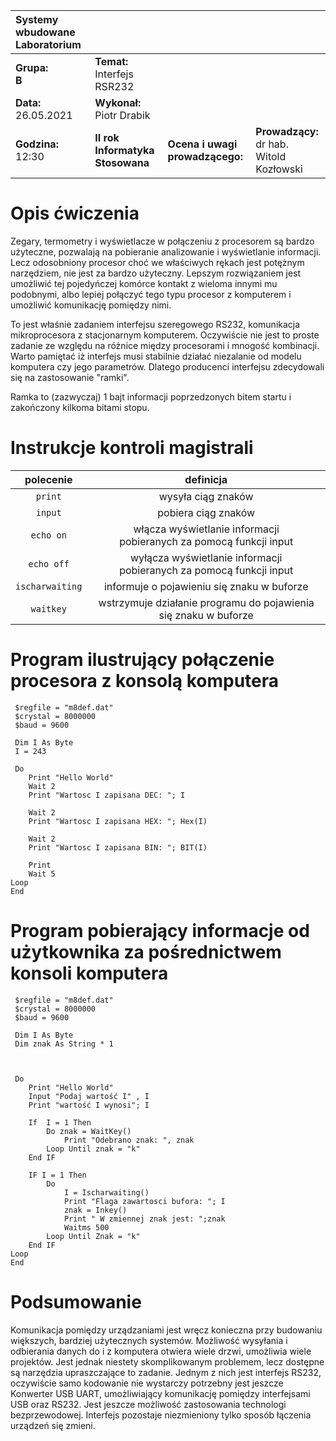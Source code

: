|Systemy wbudowane Laboratorium | | | |
| :---                          | :--- | --- | --- | 
|**Grupa:**<br> **B**            | **Temat:** <br> Interfejs RSR232   | | |
|**Data:**<br> 26.05.2021       | **Wykonał:** <br> Piotr Drabik        | | |
|**Godzina:**<br> 12:30        | **II rok Informatyka Stosowana**      | **Ocena i uwagi prowadzącego:**   | **Prowadzący:**<br> dr hab. Witold Kozłowski|

# Opis ćwiczenia 

Zegary, termometry i wyświetlacze w połączeniu z procesorem są bardzo użyteczne, pozwalają na pobieranie analizowanie i wyświetlanie informacji. Lecz odosobniony procesor choć we właściwych rękach jest potężnym narzędziem, nie jest za bardzo użyteczny. Lepszym rozwiązaniem jest umożliwić tej pojedyńczej komórce kontakt z wieloma innymi mu podobnymi, albo lepiej połączyć tego typu procesor z komputerem i umożliwić komunikację pomiędzy nimi. 


To jest właśnie zadaniem  interfejsu szeregowego RS232, komunikacja mikroprocesora z stacjonarnym komputerem. Oczywiście nie jest to proste zadanie ze względu na różnice między procesorami i mnogość kombinacji. Warto pamiętać iż interfejs musi stabilnie działać niezalanie od modelu komputera czy jego parametrów. Dlatego producenci interfejsu zdecydowali się na zastosowanie "ramki".

Ramka to (zazwyczaj) 1 bajt informacji poprzedzonych bitem startu i zakończony kilkoma bitami stopu. 

# Instrukcje kontroli magistrali
|**polecenie** | **definicja**|
| :---: | :---: |
| `print`| wysyła ciąg znaków|
|`input`|pobiera ciąg znaków|
|```echo on```| włącza wyświetlanie informacji<br> pobieranych za pomocą funkcji input|
|```echo off```| wyłącza wyświetlanie informacji<br> pobieranych za pomocą funkcji input|
|```ischarwaiting```| informuje o pojawieniu się znaku w buforze |
|```waitkey```| wstrzymuje działanie programu do pojawienia się znaku w buforze|

<P style="page-break-before: always">

# Program ilustrujący połączenie procesora z konsolą komputera

```VB
 $regfile = "m8def.dat"
 $crystal = 8000000
 $baud = 9600

 Dim I As Byte
 I = 243

 Do 
    Print "Hello World"
    Wait 2 
    Print "Wartosc I zapisana DEC: "; I        
    
    Wait 2 
    Print "Wartosc I zapisana HEX: "; Hex(I)
    
    Wait 2 
    Print "Wartosc I zapisana BIN: "; BIT(I)
    
    Print  
    Wait 5
Loop
End
```
# Program pobierający informacje od użytkownika za pośrednictwem konsoli komputera 

```VB
 $regfile = "m8def.dat"
 $crystal = 8000000
 $baud = 9600

 Dim I As Byte
 Dim znak As String * 1 

 

 Do 
    Print "Hello World"
    Input "Podaj wartość I" , I
    Print "wartość I wynosi"; I

    If  I = 1 Then
        Do znak = WaitKey()
            Print "Odebrano znak: ", znak
        Loop Until znak = "k"
    End IF

    IF I = 1 Then
        Do 
            I = Ischarwaiting()
            Print "Flaga zawartosci bufora: "; I
            znak = Inkey()
            Print " W zmiennej znak jest: ";znak
            Waitms 500
        Loop Until Znak = "k"
    End IF
Loop
End 
```

# Podsumowanie 

Komunikacja pomiędzy urządzaniami jest wręcz konieczna przy budowaniu większych, bardziej użytecznych systemów. Możliwość wysyłania i odbierania danych do i z komputera otwiera wiele drzwi, umożliwia wiele projektów. Jest jednak niestety  skomplikowanym problemem, lecz dostępne są narzędzia upraszczające to zadanie. Jednym z nich jest interfejs RS232, oczywiście samo kodowanie nie wystarczy potrzebny jest jeszcze Konwerter USB UART, umożliwiający komunikację pomiędzy interfejsami
USB oraz RS232.
Jest jeszcze możliwość zastosowania technologi bezprzewodowej. Interfejs pozostaje niezmieniony tylko sposób łączenia urządzeń się zmieni.